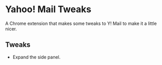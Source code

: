 # Yahoo! Mail Tweaks

A Chrome extension that makes some tweaks to Y! Mail to make it a little nicer.

## Tweaks

* Expand the side panel.